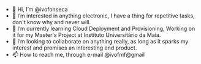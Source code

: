 - 👋 Hi, I’m @ivofonseca
- 👀 I’m interested in anything electronic, I have a thing for repetitive tasks, don't know why and never will.
- 🌱 I’m currently learning Cloud Deployment and Provisioning, Working on it for my Master's Project at Instituto Universitário da Maia.
- 💞️ I’m looking to collaborate on anything really, as long as it sparks my interest and promises an interesting end product.
- 📫 How to reach me, through e-mail @ivofmf@gmail
